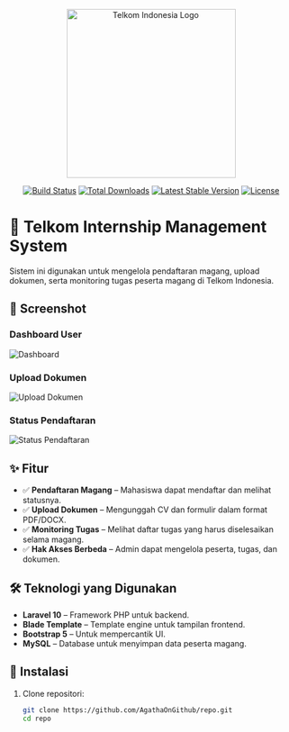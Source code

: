 <p align="center">
  <a href="https://www.telkom.co.id" target="_blank">
    <img src="https://upload.wikimedia.org/wikipedia/commons/6/67/Telkom_Indonesia_2013.svg" width="300" alt="Telkom Indonesia Logo">
  </a>
</p>

<p align="center">
  <a href="https://github.com/username/repo/actions"><img src="https://github.com/username/repo/workflows/tests/badge.svg" alt="Build Status"></a>
  <a href="https://packagist.org/packages/telkom/internship"><img src="https://img.shields.io/packagist/dt/telkom/internship" alt="Total Downloads"></a>
  <a href="https://packagist.org/packages/telkom/internship"><img src="https://img.shields.io/packagist/v/telkom/internship" alt="Latest Stable Version"></a>
  <a href="https://packagist.org/packages/telkom/internship"><img src="https://img.shields.io/packagist/l/telkom/internship" alt="License"></a>
</p>

# 📌 Telkom Internship Management System

Sistem ini digunakan untuk mengelola pendaftaran magang, upload dokumen, serta monitoring tugas peserta magang di Telkom Indonesia.

## 📸 Screenshot

### Dashboard User
![Dashboard](https://your-image-url.com/dashboard.png)

### Upload Dokumen
![Upload Dokumen](https://your-image-url.com/upload-docs.png)

### Status Pendaftaran
![Status Pendaftaran](https://your-image-url.com/status.png)

## ✨ Fitur

- ✅ **Pendaftaran Magang** – Mahasiswa dapat mendaftar dan melihat statusnya.
- ✅ **Upload Dokumen** – Mengunggah CV dan formulir dalam format PDF/DOCX.
- ✅ **Monitoring Tugas** – Melihat daftar tugas yang harus diselesaikan selama magang.
- ✅ **Hak Akses Berbeda** – Admin dapat mengelola peserta, tugas, dan dokumen.

## 🛠 Teknologi yang Digunakan

- **Laravel 10** – Framework PHP untuk backend.
- **Blade Template** – Template engine untuk tampilan frontend.
- **Bootstrap 5** – Untuk mempercantik UI.
- **MySQL** – Database untuk menyimpan data peserta magang.

## 🔧 Instalasi

1. Clone repositori:
   ```bash
   git clone https://github.com/AgathaOnGithub/repo.git
   cd repo
